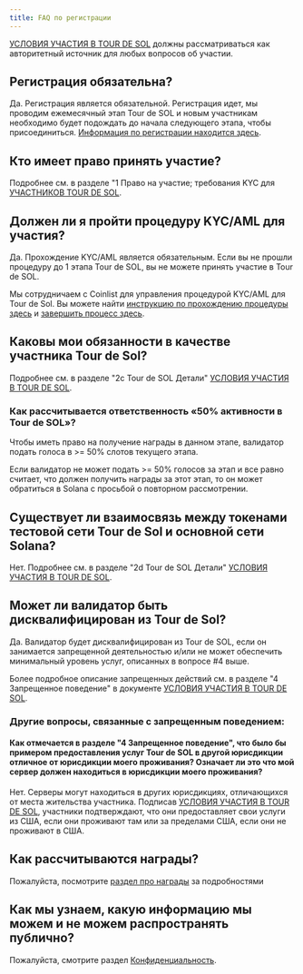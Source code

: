 ```yaml
---
title: FAQ по регистрации
---
```


[УСЛОВИЯ УЧАСТИЯ В TOUR DE SOL](https://drive.google.com/a/solana.com/file/d/15ueLG6VJoQ5Hx4rnpjFeuL3pG5DbrBbE/view?usp=sharing) должны рассматриваться как авторитетный источник для любых вопросов об участии.

## Регистрация обязательна?

Да. Регистрация является обязательной. Регистрация идет, мы проводим ежемесячный этап Tour de SOL и новым участникам необходимо будет подождать до начала следующего этапа, чтобы присоединиться. [Информация по регистрации находится здесь](how-to-register.md).

## Кто имеет право принять участие?

Подробнее см. в разделе "1 Право на участие; требования KYC для [УЧАСТНИКОВ TOUR DE SOL](https://drive.google.com/a/solana.com/file/d/15ueLG6VJoQ5Hx4rnpjFeuL3pG5DbrBbE/view?usp=sharing).

## Должен ли я пройти процедуру KYC/AML для участия?

Да. Прохождение KYC/AML является обязательным. Если вы не прошли процедуру до 1 этапа Tour de SOL, вы не можете принять участие в Tour de SOL.

Мы сотрудничаем с Coinlist для управления процедурой KYC/AML для Tour de Sol. Вы можете найти [инструкцию по прохождению процедуры здесь](https://docs.google.com/presentation/d/1gz8e34piUzzwzCMKwVrKKbZiPXV64Uq2-Izt4-VcMR4/) и [завершить процесс здесь](https://docs.google.com/presentation/d/1gz8e34piUzzwzCMKwVrKKbZiPXV64Uq2-Izt4-VcMR4/edit#slide=id.g5dff17f5e5_0_44).

## Каковы мои обязанности в качестве участника Tour de Sol?

Подробнее см. в разделе "2c Tour de SOL Детали" [УСЛОВИЯ УЧАСТИЯ В TOUR DE SOL](https://drive.google.com/file/d/15ueLG6VJoQ5Hx4rnpjFeuL3pG5DbrBbE/view).

### Как рассчитывается ответственность «50% активности в Tour de SOL»?

Чтобы иметь право на получение награды в данном этапе, валидатор подать голоса в &gt;= 50% слотов текущего этапа.

Если валидатор не может подать &gt;= 50% голосов за этап и все равно считает, что должен получить награды за этот этап, то он может обратиться в Solana с просьбой о повторном рассмотрении.

## Существует ли взаимосвязь между токенами тестовой сети Tour de Sol и основной сети Solana?

Нет. Подробнее см. в разделе "2d Tour de SOL Детали" [УСЛОВИЯ УЧАСТИЯ В TOUR DE SOL](https://drive.google.com/file/d/15ueLG6VJoQ5Hx4rnpjFeuL3pG5DbrBbE/view).

## Может ли валидатор быть дисквалифицирован из Tour de Sol?

Да. Валидатор будет дисквалифицирован из Tour de SOL, если он занимается запрещенной деятельностью и/или не может обеспечить минимальный уровень услуг, описанных в вопросе \#4 выше.

Более подробное описание запрещенных действий см. в разделе "4 Запрещенное поведение" в документе [УСЛОВИЯ УЧАСТИЯ В TOUR DE SOL](https://drive.google.com/file/d/15ueLG6VJoQ5Hx4rnpjFeuL3pG5DbrBbE/view).

### Другие вопросы, связанные с запрещенным поведением:

#### Как отмечается в разделе "4 Запрещенное поведение", что было бы примером предоставления услуг Tour de SOL в другой юрисдикции отличное от юрисдикции моего проживания? Означает ли это что мой сервер должен находиться в юрисдикции моего проживания?

Нет. Серверы могут находиться в других юрисдикциях, отличающихся от места жительства участника. Подписав [УСЛОВИЯ УЧАСТИЯ В TOUR DE SOL](https://drive.google.com/file/d/15ueLG6VJoQ5Hx4rnpjFeuL3pG5DbrBbE/view), участники подтверждают, что они предоставляет свои услуги из США, если они проживают там или за пределами США, если они не проживают в США.

## Как рассчитываются награды?

Пожалуйста, посмотрите [раздел про награды](rewards.md) за подробностями

## Как мы узнаем, какую информацию мы можем и не можем распространять публично?

Пожалуйста, смотрите раздел [Конфиденциальность](confidentiality.md).
